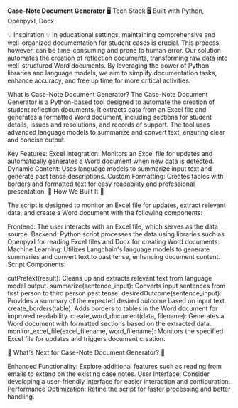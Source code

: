 **Case-Note Document Generator**
🖥️ Tech Stack 🖥️
Built with Python, Openpyxl, Docx

💡 Inspiration 💡
In educational settings, maintaining comprehensive and well-organized documentation for student cases is crucial. This process, however, can be time-consuming and prone to human error. Our solution automates the creation of reflection documents, transforming raw data into well-structured Word documents. By leveraging the power of Python libraries and language models, we aim to simplify documentation tasks, enhance accuracy, and free up time for more critical activities.

What is Case-Note Document Generator?
The Case-Note Document Generator is a Python-based tool designed to automate the creation of student reflection documents. It extracts data from an Excel file and generates a formatted Word document, including sections for student details, issues and resolutions, and records of support. The tool uses advanced language models to summarize and convert text, ensuring clear and concise output.

Key Features:
Excel Integration: Monitors an Excel file for updates and automatically generates a Word document when new data is detected.
Dynamic Content: Uses language models to summarize input text and generate past tense descriptions.
Custom Formatting: Creates tables with borders and formatted text for easy readability and professional presentation.
🔧 How We Built It 🔧

The script is designed to monitor an Excel file for updates, extract relevant data, and create a Word document with the following components:

Frontend: The user interacts with an Excel file, which serves as the data source.
Backend: Python script processes the data using libraries such as Openpyxl for reading Excel files and Docx for creating Word documents.
Machine Learning: Utilizes Langchain's language models to generate summaries and convert text to past tense, enhancing document content.
Script Components:

cutPretext(result): Cleans up and extracts relevant text from language model output.
summarize(sentence_input): Converts input sentences from first person to third person past tense.
desiredOutcome(sentence_input): Provides a summary of the expected desired outcome based on input text.
create_borders(table): Adds borders to tables in the Word document for improved readability.
create_word_document(data, filename): Generates a Word document with formatted sections based on the extracted data.
monitor_excel_file(excel_filename, word_filename): Monitors the specified Excel file for updates and triggers document creation.

👀 What's Next for Case-Note Document Generator? 👀

Enhanced Functionality: Explore additional features such as reading from emails to extend on the existing case notes.
User Interface: Consider developing a user-friendly interface for easier interaction and configuration.
Performance Optimization: Refine the script for faster processing and better handling.
